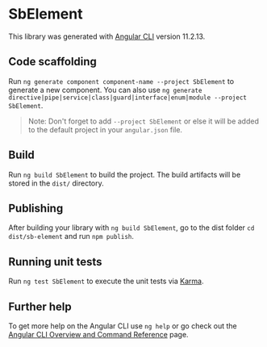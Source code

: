 # SbElement

This library was generated with [Angular CLI](https://github.com/angular/angular-cli) version 11.2.13.

## Code scaffolding

Run `ng generate component component-name --project SbElement` to generate a new component. You can also use `ng generate directive|pipe|service|class|guard|interface|enum|module --project SbElement`.
> Note: Don't forget to add `--project SbElement` or else it will be added to the default project in your `angular.json` file. 

## Build

Run `ng build SbElement` to build the project. The build artifacts will be stored in the `dist/` directory.

## Publishing

After building your library with `ng build SbElement`, go to the dist folder `cd dist/sb-element` and run `npm publish`.

## Running unit tests

Run `ng test SbElement` to execute the unit tests via [Karma](https://karma-runner.github.io).

## Further help

To get more help on the Angular CLI use `ng help` or go check out the [Angular CLI Overview and Command Reference](https://angular.io/cli) page.
